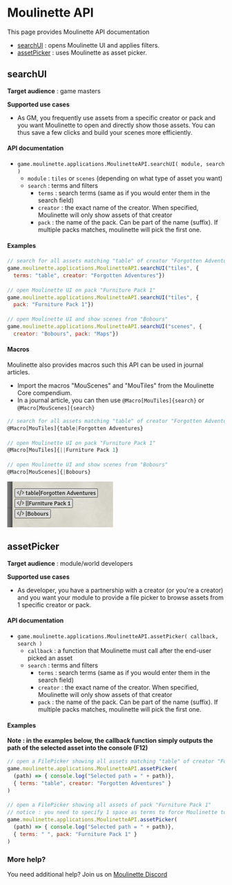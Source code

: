 # Moulinette API

This page provides Moulinette API documentation

* [searchUI](#searchui) : opens Moulinette UI and applies filters.
* [assetPicker](#assetpicker) : uses Moulinette as asset picker.

## searchUI

**Target audience** : game masters

**Supported use cases**
* As GM, you frequently use assets from a specific creator or pack and you want Moulinette to open and directly show those assets. You can thus save a few clicks and build your scenes more efficiently.

#### API documentation
* `game.moulinette.applications.MoulinetteAPI.searchUI( module, search )`
  * `module` : `tiles` or `scenes` (depending on what type of asset you want)
  * `search` : terms and filters
    * `terms` : search terms (same as if you would enter them in the search field)
    * `creator` : the exact name of the creator. When specified, Moulinette will only show assets of that creator
    * `pack` : the name of the pack. Can be part of the name (suffix). If multiple packs matches, moulinette will pick the first one.

#### Examples

```javascript
// search for all assets matching "table" of creator "Forgotten Adventures"
game.moulinette.applications.MoulinetteAPI.searchUI("tiles", {
  terms: "table", creator: "Forgotten Adventures"})

// open Moulinette UI on pack "Furniture Pack 1"
game.moulinette.applications.MoulinetteAPI.searchUI("tiles", {
  pack: "Furniture Pack 1"})

// open Moulinette UI and show scenes from "Bobours"
game.moulinette.applications.MoulinetteAPI.searchUI("scenes", {
  creator: "Bobours", pack: "Maps"})
```

#### Macros

Moulinette also provides macros such this API can be used in journal articles.
* Import the macros "MouScenes" and "MouTiles" from the Moulinette Core compendium.
* In a journal article, you can then use `@Macro[MouTiles]{search}` or `@Macro[MouScenes]{search}`

```javascript
// search for all assets matching "table" of creator "Forgotten Adventures"
@Macro[MouTiles]{table|Forgotten Adventures}

// open Moulinette UI on pack "Furniture Pack 1"
@Macro[MouTiles]{||Furniture Pack 1}

// open Moulinette UI and show scenes from "Bobours"
@Macro[MouScenes]{|Bobours}

```

![Journal article](img/moulinette-api1.jpg)

## assetPicker

**Target audience** : module/world developers

**Supported use cases**
* As developer, you have a partnership with a creator (or you're a creator) and you want your module to provide a file picker to browse assets from 1 specific creator or pack.

#### API documentation
* `game.moulinette.applications.MoulinetteAPI.assetPicker( callback, search )`
  * `callback` : a function that Moulinette must call after the end-user picked an asset
  * `search` : terms and filters
    * `terms` : search terms (same as if you would enter them in the search field)
    * `creator` : the exact name of the creator. When specified, Moulinette will only show assets of that creator
    * `pack` : the name of the pack. Can be part of the name (suffix). If multiple packs matches, moulinette will pick the first one.

#### Examples

**Note : in the examples below, the callback function simply outputs the path of the selected asset into the console (F12)**

```javascript
// open a FilePicker showing all assets matching "table" of creator "Forgotten Adventures"
game.moulinette.applications.MoulinetteAPI.assetPicker(
  (path) => { console.log("Selected path = " + path)},
  { terms: "table", creator: "Forgotten Adventures" }
)

// open a FilePicker showing all assets of pack "Furniture Pack 1"
// notice : you need to specify 1 space as terms to force Moulinette to show the entire list
game.moulinette.applications.MoulinetteAPI.assetPicker(
  (path) => { console.log("Selected path = " + path)},
  { terms: " ", pack: "Furniture Pack 1" }
)

```

### More help?

You need additional help? Join us on [Moulinette Discord](https://discord.gg/xg3dcMQfP2)
